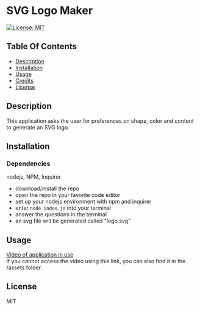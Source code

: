# SVG Logo Maker
[![License: MIT](https://img.shields.io/badge/License-MIT-yellow.svg)](https://opensource.org/licenses/MIT)

## Table Of Contents
- [Description](#description)
- [Installation](#installation)
- [Usage](#usage)
- [Credits](#credits)
- [License](#license)

## Description
This application asks the user for preferences on shape, color and content to generate an SVG logo. 

## Installation
### Dependencies
nodejs, NPM, Inquirer

- download/install the repo
- open the repo in your favorite code editor
- set up your nodejs environment with npm and inquirer
- enter `node index.js` into your terminal
- answer the questions in the terminal 
- an svg file will be generated called "logo.svg" 

## Usage
[Video of application in use](https://watch.screencastify.com/v/j3eb02VEGglVHHoxmhCz)  
If you cannot access the video using this link, you can also find it in the /assets folder.

## License
MIT




